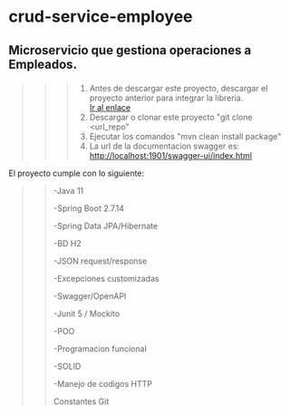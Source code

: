 # crud-service-employee

## <p><p>Microservicio que gestiona operaciones a Empleados.</p></p>

>>> 1. Antes de descargar este proyecto, descargar el proyecto anterior para integrar la libreria.<br/>
[Ir al enlace](https://github.com/samsedu85/generic-commons)
>>> 2. Descargar o clonar este proyecto "git clone <url_repo"
>>> 3. Ejecutar los comandos "mvn clean install package"
>>> 4. La url de la documentacion swagger es: <http://localhost:1901/swagger-ui/index.html>

El proyecto cumple con lo siguiente:

>> -Java 11
>> 
>> -Spring Boot 2.7.14
>> 
>> -Spring Data JPA/Hibernate
>> 
>> -BD H2
>> 
>> -JSON request/response
>> 
>> -Excepciones customizadas
>> 
>> -Swagger/OpenAPI
>> 
>> -Junit 5 / Mockito
>> 
>> -POO
>> 
>> -Programacion funcional
>> 
>> -SOLID
>> 
>> -Manejo de codigos HTTP
>> 
>> Constantes
>> Git

